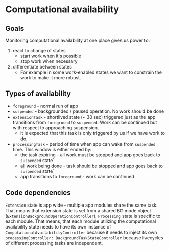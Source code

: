 # Computational availability

## Goals
Monitoring computational availability at one place gives us power to:
1) react to change of states
    - start work when it's possible
    - stop work when necessary
2) differentiate between states
    - For example in some work-enabled states we want to constrain the work to make it more robust.

## Types of availability
- `foreground` - normal run of app
- `suspended` - backgrounded / paused operation. No work should be done
- `extensionTask` - shortlived state (~ 30 sec) triggered just as the app transitions from `foreground` to `suspended`. Work can be continued but with respect to approaching suspension.
    - it is expected that this task is only triggered by us if we have work to do.
- `processingTask` - period of time when app can wake from `suspended` time. This window is either ended by:
    - the task expiring - all work must be stopped and app goes back to `suspended` state`
    - all work being done - task should be stopped and app goes back to `suspended` state`
    - app transitions to `foreground` - work can be continued

## Code dependencies
`Extension` state is app wide - multiple app modules share the same task. That means that extension state is set from a shared BG mode object (`ExtensionBackgroundOperationController`).
`Processing` state is specific to each module. That means, that each module utilizing the computational availability state needs to have its own instance of `ComputationalAvailabilityController` because it needs to inject its own `processingController: BackgroundTaskStateController` because livecycles of different processing tasks are independent. 
